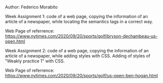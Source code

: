 Author: Federico Morabito

Week Assignment 1: code of a web page, copying the information of an article of a newspaper, while locating the semantics tags in a correct way.

Web Page of referrence: https://www.nytimes.com/2020/09/20/sports/golf/bryson-dechambeau-us-open.html

Week Assignment 2: code of a web page, copying the information of an article of a newspaper, while adding styles with CSS. Adding of styles of "Weakly practice 1" with CSS.

Web Page of referrence: https://www.nytimes.com/2020/09/20/sports/golf/us-open-ben-hogan.html
